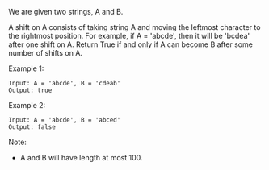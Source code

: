 We are given two strings, A and B.

A shift on A consists of taking string A and moving the leftmost character to the rightmost position. For example, if A = 'abcde', then it will be 'bcdea' after one shift on A. Return True if and only if A can become B after some number of shifts on A.

Example 1:

```
Input: A = 'abcde', B = 'cdeab'
Output: true
```

Example 2:

```
Input: A = 'abcde', B = 'abced'
Output: false
```

Note:

 - A and B will have length at most 100.

